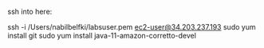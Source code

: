 ssh into here:

ssh -i /Users/nabilbelfki/labsuser.pem ec2-user@34.203.237.193
sudo yum install git
sudo yum install java-11-amazon-corretto-devel
